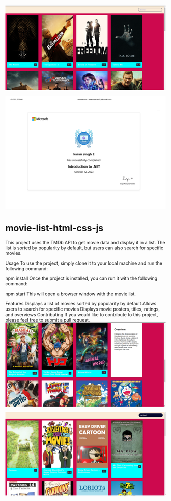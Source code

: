 ![Screenshot of the project](https://github.com/nanthankaran/movie-list-html-css-js/blob/master/Screenshot%202023-10-11%20055430.png)

![netcertificate](https://github.com/nanthankaran/movie-list-html-css-js/blob/master/net_page-0001.jpg)

# movie-list-html-css-js
  This project uses the TMDb API to get movie data and display it in a list. The list is sorted by popularity by default, but users can also search for specific movies.

Usage
To use the project, simply clone it to your local machine and run the following command:

npm install
Once the project is installed, you can run it with the following command:

npm start
This will open a browser window with the movie list.

Features
Displays a list of movies sorted by popularity by default
Allows users to search for specific movies
Displays movie posters, titles, ratings, and overviews
Contributing
If you would like to contribute to this project, please feel free to submit a pull request.
![Screenshot of the project](https://github.com/nanthankaran/movie-list-html-css-js/blob/master/Screenshot%202023-10-11%20055458.png)

![Screenshot of the project](https://github.com/nanthankaran/movie-list-html-css-js/blob/master/Screenshot%202023-10-11%20060822.png)

